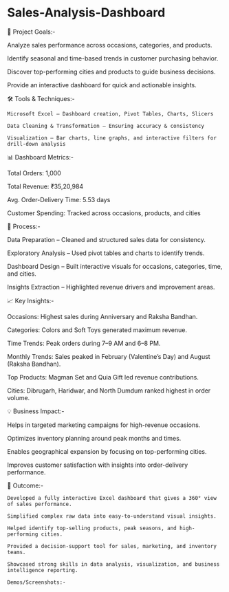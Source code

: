 # Sales-Analysis-Dashboard

🎯 Project Goals:-

   Analyze sales performance across occasions, categories, and products.

   Identify seasonal and time-based trends in customer purchasing behavior.

   Discover top-performing cities and products to guide business decisions.

   Provide an interactive dashboard for quick and actionable insights.

🛠  Tools & Techniques:-

    Microsoft Excel – Dashboard creation, Pivot Tables, Charts, Slicers

    Data Cleaning & Transformation – Ensuring accuracy & consistency

    Visualization – Bar charts, line graphs, and interactive filters for drill-down analysis

📊 Dashboard Metrics:-

   Total Orders: 1,000

   Total Revenue: ₹35,20,984

   Avg. Order-Delivery Time: 5.53 days

   Customer Spending: Tracked across occasions, products, and cities

🔎 Process:-

   Data Preparation – Cleaned and structured sales data for consistency.

   Exploratory Analysis – Used pivot tables and charts to identify trends.
  
   Dashboard Design – Built interactive visuals for occasions, categories, time, and cities.

   Insights Extraction – Highlighted revenue drivers and improvement areas.

📈 Key Insights:-

   Occasions: Highest sales during Anniversary and Raksha Bandhan.

   Categories: Colors and Soft Toys generated maximum revenue.

   Time Trends: Peak orders during 7–9 AM and 6–8 PM.

   Monthly Trends: Sales peaked in February (Valentine’s Day) and August (Raksha Bandhan).

   Top Products: Magman Set and Quia Gift led revenue contributions.

   Cities: Dibrugarh, Haridwar, and North Dumdum ranked highest in order volume.

💡 Business Impact:-

   Helps in targeted marketing campaigns for high-revenue occasions.

   Optimizes inventory planning around peak months and times.

   Enables geographical expansion by focusing on top-performing cities.

   Improves customer satisfaction with insights into order-delivery performance.

🚀 Outcome:-

    Developed a fully interactive Excel dashboard that gives a 360° view of sales performance.

    Simplified complex raw data into easy-to-understand visual insights.

    Helped identify top-selling products, peak seasons, and high-performing cities.

    Provided a decision-support tool for sales, marketing, and inventory teams.

    Showcased strong skills in data analysis, visualization, and business intelligence reporting.

    Demos/Screenshots:-
